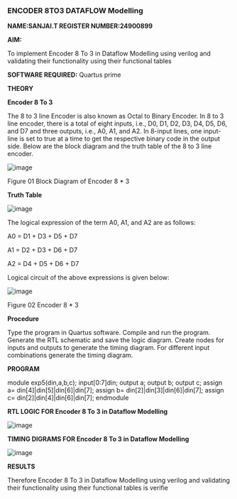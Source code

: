 ### ENCODER 8TO3 DATAFLOW Modelling
**NAME:SANJAI.T
REGISTER NUMBER:24900899**

**AIM:**

To implement  Encoder 8 To 3 in Dataflow Modelling using verilog and validating their functionality using their functional tables

**SOFTWARE REQUIRED:** Quartus prime

**THEORY**

**Encoder 8 To 3**

The 8 to 3 line Encoder is also known as Octal to Binary Encoder. In 8 to 3 line encoder, there is a total of eight inputs, i.e., D0, D1, D2, D3, D4, D5, D6, and D7 and three outputs, i.e., A0, A1, and A2. In 8-input lines, one input-line is set to true at a time to get the respective binary code in the output side. Below are the block diagram and the truth table of the 8 to 3 line encoder.

![image](https://github.com/naavaneetha/ENCODER8TO3DATAFLOW/assets/154305477/0bc242c1-eb9e-4c47-afe5-30428470efc3)

Figure 01  Block Diagram of Encoder 8 * 3

**Truth Table**

![image](https://github.com/naavaneetha/ENCODER8TO3DATAFLOW/assets/154305477/35496b14-ae6e-4cd1-9abd-d6736b576575)

The logical expression of the term A0, A1, and A2 are as follows:

A0 = D1 + D3 + D5 + D7

A1 = D2 + D3 + D6 + D7

A2 = D4 + D5 + D6 + D7

Logical circuit of the above expressions is given below:

![image](https://github.com/naavaneetha/ENCODER8TO3DATAFLOW/assets/154305477/95acaee6-c873-4c75-89eb-ef09fb158053)

Figure 02  Encoder 8 * 3

**Procedure**

 Type the program in Quartus software.
 Compile and run the program.
 Generate the RTL schematic and save the logic diagram.
 Create nodes for inputs and outputs to generate the timing diagram.
 For different input combinations generate the timing diagram.

**PROGRAM**

 module exp5(din,a,b,c); input[0:7]din; output a; output b; output c; assign a=
 din[4]|din[5]|din[6]|din[7]; assign b= din[2]|din[3]|din[6]|din[7]; assign c=
 din[2]|din[4]|din[6]|din[7]; endmodule
 
**RTL LOGIC FOR Encoder 8 To 3 in Dataflow Modelling**

![image](https://github.com/user-attachments/assets/e0611abb-3735-4219-9789-0e622e93ad82)


**TIMING DIGRAMS FOR Encoder 8 To 3 in Dataflow Modelling**

![image](https://github.com/user-attachments/assets/227bf83b-b47e-43fb-97e9-a2e268702c34)


**RESULTS**

Therefore Encoder 8 To 3 in Dataflow Modelling using verilog and validating
 their functionality using their functional tables is verifie





